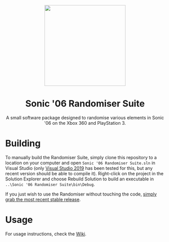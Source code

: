 <p align="center">
    <img src="https://github.com/Knuxfan24/Sonic-06-Randomiser-Suite/blob/master/Sonic%20'06%20Randomiser%20Suite/res/Images/Logo.png"
         width="256"/>
</p>

<h1 align="center">Sonic '06 Randomiser Suite</h1>

<p align="center">A small software package designed to randomise various elements in Sonic '06 on the Xbox 360 and PlayStation 3.</p>

# Building
To manually build the Randomiser Suite, simply clone this repository to a location on your computer and open `Sonic '06 Randomiser Suite.sln` in Visual Studio (only [Visual Studio 2019](https://visualstudio.microsoft.com/vs/) has been tested for this, but any recent version should be able to compile it). Right-click on the project in the Solution Explorer and choose Rebuild Solution to build an executable in `..\Sonic '06 Randomiser Suite\bin\Debug`.

If you just wish to use the Randomiser without touching the code, [simply grab the most recent stable release](https://github.com/Knuxfan24/Sonic-06-Randomiser-Suite/releases).

# Usage
For usage instructions, check the [Wiki](https://github.com/Knuxfan24/Sonic-06-Randomiser-Suite/wiki).
